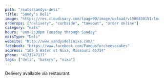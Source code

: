 ```yaml
---
path: "/eats/sandys-deli"
title: "Sandy's Deli"
image: "https://res.cloudinary.com/tpage99/image/upload/v1586830151/local417eats/local417eatslogo.png"
orderops: ["delivery", "curbside", "takeout", "order online"]
category: "eats"
hours: "8am-2:30pm Tuesday through Sunday"
eatsType: "Deli"
website: "http://www.sandysdelinixa.com/"
facebook: "https://www.facebook.com/Famousforcheesecakes"
address: "105 S Water st Nixa, Missouri 65714"
phone: "4173747177"
tags: ["deli", "bakery", "nixa"]
---
```


Delivery available via restaurant.